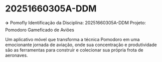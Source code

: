 # 20251660305A-DDM

✈️ Pomofly
Identificação da Disciplina: 20251660305A-DDM
Projeto: Pomodoro Gameficado de Aviões

Um aplicativo móvel que transforma a técnica Pomodoro em uma emocionante jornada de aviação, onde sua concentração e produtividade são as ferramentas para construir e colecionar sua própria frota de aeronaves.




